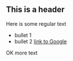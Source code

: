 ## This is a header

Here is some regular text

* bullet 1
* bullet 2
[link to Google](http://www.google.com)


OK more text
